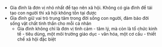 - Gia đình là đơn vị nhỏ nhất để tạo nên xã hội. Không có gia đình để tái tạo con người thì xã hội không tồn tại được
- Gia đình giữ vai trò trung tâm trong đời sống con người, đảm bảo đời sống vật chất tinh thần cho mỗi cá nhân
	- Gia đình không chỉ là đơn vị tình cảm - tâm lý, mà còn là tổ chức kinh tế - tiêu dùng, một môi trường giáo dục - văn hóa, một cơ cấu - thiết chế xã hội đặc biệt